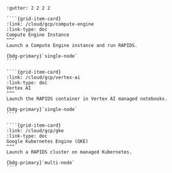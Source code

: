 `````{grid} 1 2 2 3
:gutter: 2 2 2 2

````{grid-item-card}
:link: /cloud/gcp/compute-engine
:link-type: doc
Compute Engine Instance
^^^
Launch a Compute Engine instance and run RAPIDS.

{bdg-primary}`single-node`
````

````{grid-item-card}
:link: /cloud/gcp/vertex-ai
:link-type: doc
Vertex AI
^^^
Launch the RAPIDS container in Vertex AI managed notebooks.

{bdg-primary}`single-node`
````

````{grid-item-card}
:link: /cloud/gcp/gke
:link-type: doc
Google Kubernetes Engine (GKE)
^^^
Launch a RAPIDS cluster on managed Kubernetes.

{bdg-primary}`multi-node`
````

`````
